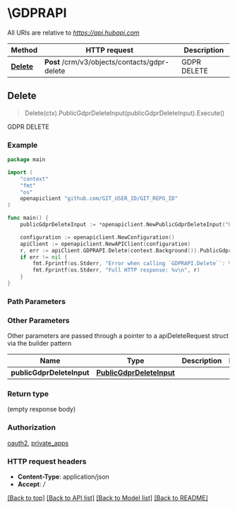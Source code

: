 # \GDPRAPI

All URIs are relative to *https://api.hubapi.com*

Method | HTTP request | Description
------------- | ------------- | -------------
[**Delete**](GDPRAPI.md#Delete) | **Post** /crm/v3/objects/contacts/gdpr-delete | GDPR DELETE



## Delete

> Delete(ctx).PublicGdprDeleteInput(publicGdprDeleteInput).Execute()

GDPR DELETE



### Example

```go
package main

import (
	"context"
	"fmt"
	"os"
	openapiclient "github.com/GIT_USER_ID/GIT_REPO_ID"
)

func main() {
	publicGdprDeleteInput := *openapiclient.NewPublicGdprDeleteInput("ObjectId_example") // PublicGdprDeleteInput | 

	configuration := openapiclient.NewConfiguration()
	apiClient := openapiclient.NewAPIClient(configuration)
	r, err := apiClient.GDPRAPI.Delete(context.Background()).PublicGdprDeleteInput(publicGdprDeleteInput).Execute()
	if err != nil {
		fmt.Fprintf(os.Stderr, "Error when calling `GDPRAPI.Delete``: %v\n", err)
		fmt.Fprintf(os.Stderr, "Full HTTP response: %v\n", r)
	}
}
```

### Path Parameters



### Other Parameters

Other parameters are passed through a pointer to a apiDeleteRequest struct via the builder pattern


Name | Type | Description  | Notes
------------- | ------------- | ------------- | -------------
 **publicGdprDeleteInput** | [**PublicGdprDeleteInput**](PublicGdprDeleteInput.md) |  | 

### Return type

 (empty response body)

### Authorization

[oauth2](../README.md#oauth2), [private_apps](../README.md#private_apps)

### HTTP request headers

- **Content-Type**: application/json
- **Accept**: */*

[[Back to top]](#) [[Back to API list]](../README.md#documentation-for-api-endpoints)
[[Back to Model list]](../README.md#documentation-for-models)
[[Back to README]](../README.md)

